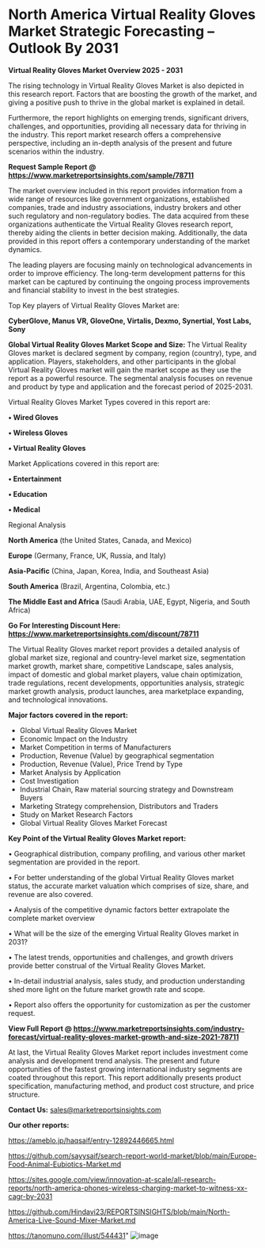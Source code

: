 # North America Virtual Reality Gloves Market Strategic Forecasting – Outlook By 2031

<Strong> Virtual Reality Gloves Market Overview 2025 - 2031</strong>

The rising technology in Virtual Reality Gloves Market is also depicted in this research report. Factors that are boosting the growth of the market, and giving a positive push to thrive in the global market is explained in detail.

Furthermore, the report highlights on emerging trends, significant drivers, challenges, and opportunities, providing all necessary data for thriving in the industry. This report market research offers a comprehensive perspective, including an in-depth analysis of the present and future scenarios within the industry.

<strong>Request Sample Report @ <a href=https://www.marketreportsinsights.com/sample/78711>https://www.marketreportsinsights.com/sample/78711</a></strong>

The market overview included in this report provides information from a wide range of resources like government organizations, established companies, trade and industry associations, industry brokers and other such regulatory and non-regulatory bodies. The data acquired from these organizations authenticate the Virtual Reality Gloves research report, thereby aiding the clients in better decision making. Additionally, the data provided in this report offers a contemporary understanding of the market dynamics.

The leading players are focusing mainly on technological advancements in order to improve efficiency. The long-term development patterns for this market can be captured by continuing the ongoing process improvements and financial stability to invest in the best strategies.

Top Key players of Virtual Reality Gloves Market are:

<strong>CyberGlove, Manus VR, GloveOne, Virtalis, Dexmo, Synertial, Yost Labs, Sony</strong>

<strong><b>Global Virtual Reality Gloves Market Scope and Size:</b></strong>
The Virtual Reality Gloves market is declared segment by company, region (country), type, and application. Players, stakeholders, and other participants in the global Virtual Reality Gloves market will gain the market scope as they use the report as a powerful resource. The segmental analysis focuses on revenue and product by type and application and the forecast period of 2025-2031.

Virtual Reality Gloves Market Types covered in this report are:

<strong>• Wired Gloves

• Wireless Gloves

• Virtual Reality Gloves</strong>

Market Applications covered in this report are:

<strong>• Entertainment

• Education

• Medical</strong> 

Regional Analysis

<strong>North America</strong> (the United States, Canada, and Mexico)

<strong>Europe</strong> (Germany, France, UK, Russia, and Italy)

<strong>Asia-Pacific</strong> (China, Japan, Korea, India, and Southeast Asia)

<strong>South America</strong> (Brazil, Argentina, Colombia, etc.)

<strong>The Middle East and Africa</strong> (Saudi Arabia, UAE, Egypt, Nigeria, and South Africa)

<strong>Go For Interesting Discount Here: <a href=https://www.marketreportsinsights.com/discount/78711>https://www.marketreportsinsights.com/discount/78711</a></strong>

The Virtual Reality Gloves market report provides a detailed analysis of global market size, regional and country-level market size, segmentation market growth, market share, competitive Landscape, sales analysis, impact of domestic and global market players, value chain optimization, trade regulations, recent developments, opportunities analysis, strategic market growth analysis, product launches, area marketplace expanding, and technological innovations.

<strong><b>Major factors covered in the report:</b></strong>
<ul>
  <li>Global Virtual Reality Gloves Market </li>
  <li>Economic Impact on the Industry</li>
  <li>Market Competition in terms of Manufacturers</li>
  <li>Production, Revenue (Value) by geographical segmentation</li>
  <li>Production, Revenue (Value), Price Trend by Type</li>
  <li>Market Analysis by Application</li>
  <li>Cost Investigation</li>
  <li>Industrial Chain, Raw material sourcing strategy and Downstream Buyers</li>
  <li>Marketing Strategy comprehension, Distributors and Traders</li>
  <li>Study on Market Research Factors</li>
  <li>Global Virtual Reality Gloves Market Forecast</li>
</ul>

<strong><b>Key Point of the Virtual Reality Gloves Market report:</b></strong>

• Geographical distribution, company profiling, and various other market segmentation are provided in the report.

• For better understanding of the global Virtual Reality Gloves market status, the accurate market valuation which comprises of size, share, and revenue are also covered.

• Analysis of the competitive dynamic factors better extrapolate the complete market overview

• What will be the size of the emerging Virtual Reality Gloves market in 2031?

• The latest trends, opportunities and challenges, and growth drivers provide better construal of the Virtual Reality Gloves Market.

• In-detail industrial analysis, sales study, and production understanding shed more light on the future market growth rate and scope.

• Report also offers the opportunity for customization as per the customer request.

<strong><b>View Full Report @ <a href=https://www.marketreportsinsights.com/industry-forecast/virtual-reality-gloves-market-growth-and-size-2021-78711>https://www.marketreportsinsights.com/industry-forecast/virtual-reality-gloves-market-growth-and-size-2021-78711</a></b></strong>


At last, the Virtual Reality Gloves Market report includes investment come analysis and development trend analysis. The present and future opportunities of the fastest growing international industry segments are coated throughout this report. This report additionally presents product specification, manufacturing method, and product cost structure, and price structure.

<strong>Contact Us:</strong>
sales@marketreportsinsights.com

<strong>Our other reports:</strong>

<a href=https://ameblo.jp/haqsaif/entry-12892446665.html>https://ameblo.jp/haqsaif/entry-12892446665.html</a>

<a href=https://github.com/sayysaif/search-report-world-market/blob/main/Europe-Food-Animal-Eubiotics-Market.md>https://github.com/sayysaif/search-report-world-market/blob/main/Europe-Food-Animal-Eubiotics-Market.md</a>

<a href=https://sites.google.com/view/innovation-at-scale/all-research-reports/north-america-phones-wireless-charging-market-to-witness-xx-cagr-by-2031>https://sites.google.com/view/innovation-at-scale/all-research-reports/north-america-phones-wireless-charging-market-to-witness-xx-cagr-by-2031</a>

<a href=https://github.com/Hindavi23/REPORTSINSIGHTS/blob/main/North-America-Live-Sound-Mixer-Market.md>https://github.com/Hindavi23/REPORTSINSIGHTS/blob/main/North-America-Live-Sound-Mixer-Market.md</a>

<a href=https://tanomuno.com/illust/544431>https://tanomuno.com/illust/544431</a>"
![image](https://github.com/user-attachments/assets/89f40b37-3eb2-4e67-b712-7485dc10019e)
